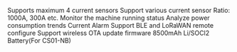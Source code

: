 Supports maximum 4 current sensors
Support various current sensor Ratio: 1000A, 300A etc.
Monitor the machine running status
Analyze power consumption trends
Current Alarm
Support BLE and LoRaWAN remote configure
Support wireless OTA update firmware
8500mAh Li/SOCl2 Battery(For CS01-NB)
